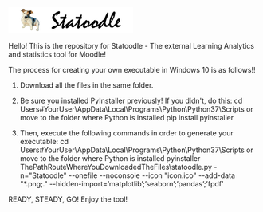 ![alt text](https://github.com/JorgeBarredo14/statoodle/blob/main/Statoodle.png?raw=true)

Hello!
This is the repository for Statoodle - The external Learning Analytics and statistics tool for Moodle!

The process for creating your own executable in Windows 10 is as follows!!

1) Download all the files in the same folder.

2) Be sure you installed PyInstaller previously! If you didn't, do this:
   cd Users\#YourUser\AppData\Local\Programs\Python\Python37\Scripts or move to the folder where Python is installed
   pip install pyinstaller
  
3) Then, execute the following commands in order to generate your executable:
   cd Users\#YourUser\AppData\Local\Programs\Python\Python37\Scripts or move to the folder where Python is installed
   pyinstaller ThePathRouteWhereYouDownloadedTheFiles\statoodle.py -n="Statoodle" --onefile --noconsole --icon "icon.ico" --add-data "*.png;." --hidden-import=’matplotlib’;’seaborn’;’pandas’;’fpdf’

READY, STEADY, GO! Enjoy the tool!
